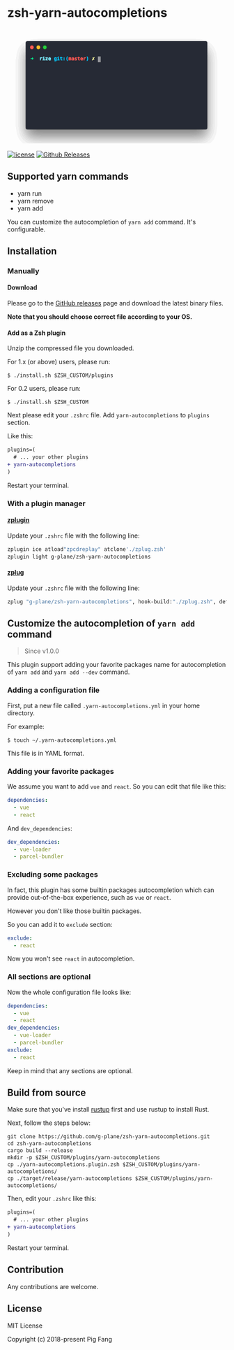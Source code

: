 # zsh-yarn-autocompletions

![](./screenshot.gif)

[![license](https://img.shields.io/github/license/g-plane/zsh-yarn-autocompletions.svg?style=flat-square)](https://github.com/g-plane/zsh-yarn-autocompletions/blob/master/LICENSE)
[![Github Releases](https://img.shields.io/github/downloads/g-plane/zsh-yarn-autocompletions/latest/total.svg?style=flat-square)](https://github.com/g-plane/zsh-yarn-autocompletions/releases)

## Supported yarn commands

- yarn run
- yarn remove
- yarn add

You can customize the autocompletion of `yarn add` command.
It's configurable.

## Installation

### Manually

#### Download

Please go to the [GitHub releases](https://github.com/g-plane/zsh-yarn-autocompletions/releases)
page and download the latest binary files.

**Note that you should choose correct file according to your OS.**

#### Add as a Zsh plugin

Unzip the compressed file you downloaded.

For 1.x (or above) users, please run:

```shell
$ ./install.sh $ZSH_CUSTOM/plugins
```

For 0.2 users, please run:

```shell
$ ./install.sh $ZSH_CUSTOM
```

Next please edit your `.zshrc` file.
Add `yarn-autocompletions` to `plugins` section.

Like this:

```diff
plugins=(
  # ... your other plugins
+ yarn-autocompletions
)
```

Restart your terminal.

### With a plugin manager

#### [zplugin](https://github.com/zdharma/zplugin)

Update your `.zshrc` file with the following line:

```zsh
zplugin ice atload"zpcdreplay" atclone'./zplug.zsh'
zplugin light g-plane/zsh-yarn-autocompletions
```

#### [zplug](https://github.com/zplug/zplug)

Update your `.zshrc` file with the following line:

```zsh
zplug "g-plane/zsh-yarn-autocompletions", hook-build:"./zplug.zsh", defer:2
```

## Customize the autocompletion of `yarn add` command

> Since v1.0.0

This plugin support adding your favorite packages name for autocompletion
of `yarn add` and `yarn add --dev` command.

### Adding a configuration file

First, put a new file called `.yarn-autocompletions.yml` in your home directory.

For example:

```shell
$ touch ~/.yarn-autocompletions.yml
```

This file is in YAML format.

### Adding your favorite packages

We assume you want to add `vue` and `react`.
So you can edit that file like this:

```yaml
dependencies:
  - vue
  - react
```

And `dev_dependencies`:

```yaml
dev_dependencies:
  - vue-loader
  - parcel-bundler
```

### Excluding some packages

In fact, this plugin has some builtin packages autocompletion
which can provide out-of-the-box experience, such as `vue` or `react`.

However you don't like those builtin packages.

So you can add it to `exclude` section:

```yaml
exclude:
  - react
```

Now you won't see `react` in autocompletion.

### All sections are optional

Now the whole configuration file looks like:

```yaml
dependencies:
  - vue
  - react
dev_dependencies:
  - vue-loader
  - parcel-bundler
exclude:
  - react
```

Keep in mind that any sections are optional.

## Build from source

Make sure that you've install [rustup](https://rustup.rs/) first and use rustup to install Rust.

Next, follow the steps below:

```
git clone https://github.com/g-plane/zsh-yarn-autocompletions.git
cd zsh-yarn-autocompletions
cargo build --release
mkdir -p $ZSH_CUSTOM/plugins/yarn-autocompletions
cp ./yarn-autocompletions.plugin.zsh $ZSH_CUSTOM/plugins/yarn-autocompletions/
cp ./target/release/yarn-autocompletions $ZSH_CUSTOM/plugins/yarn-autocompletions/
```

Then, edit your `.zshrc` like this:

```diff
plugins=(
  # ... your other plugins
+ yarn-autocompletions
)
```

Restart your terminal.

## Contribution

Any contributions are welcome.

## License

MIT License

Copyright (c) 2018-present Pig Fang
